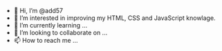 - 👋 Hi, I’m @add57
- 👀 I’m interested in improving my HTML, CSS and JavaScript knowlage.
- 🌱 I’m currently learning ...
- 💞️ I’m looking to collaborate on ...
- 📫 How to reach me ...

<!---
add57/add57 is a ✨ special ✨ repository because its `README.md` (this file) appears on your GitHub profile.
You can click the Preview link to take a look at your changes.
--->

